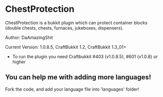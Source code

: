 # ChestProtection
ChestProtection is a bukkit plugin which can protect container blocks (double chests, chests, furnaces, jukeboxes, dispensers).

Author: DaAmazingShit

Current Version: 1.0.8.5, CraftBukkit 1.2, CraftBukkit 1.3_01+

- To run the plugin you need Craftbukkit #403 (v1.0.8.5), #601 (v1.0.8) or higher

## You can help me with adding more languages!
Fork the code, and add your language file into 'languages' folder!
